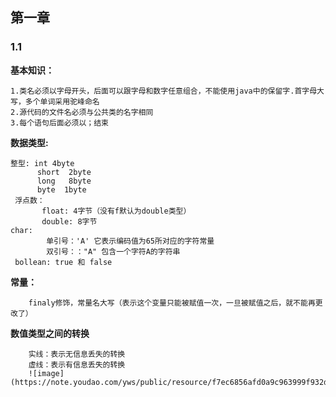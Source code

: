 ## 第一章

### 1.1

**基本知识：**
    
    1.类名必须以字母开头，后面可以跟字母和数字任意组合，不能使用java中的保留字.首字母大写，多个单词采用驼峰命名
    2.源代码的文件名必须与公共类的名字相同
    3.每个语句后面必须以；结束
 
**数据类型:**
    
    整型: int 4byte
          short  2byte
          long   8byte
          byte  1byte
     浮点数：      
           float: 4字节（没有f默认为double类型）
           double: 8字节
    char:
            单引号：'A' 它表示编码值为65所对应的字符常量
            双引号：："A" 包含一个字符A的字符串
     bollean: true 和 false
     
 **常量：**
        
        finaly修饰，常量名大写（表示这个变量只能被赋值一次，一旦被赋值之后，就不能再更改了）
        
 **数值类型之间的转换**
        
        实线：表示无信息丢失的转换
        虚线：表示有信息丢失的转换
        ![image](https://note.youdao.com/yws/public/resource/f7ec6856afd0a9c963999f932d59fcea/xmlnote/B8DB10F861144494A2FB5F889A8AADD0/7116)
